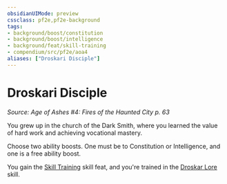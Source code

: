 ```yaml
---
obsidianUIMode: preview
cssclass: pf2e,pf2e-background
tags:
- background/boost/constitution
- background/boost/intelligence
- background/feat/skill-training
- compendium/src/pf2e/aoa4
aliases: ["Droskari Disciple"]
---
```

# Droskari Disciple
*Source: Age of Ashes #4: Fires of the Haunted City p. 63*  

You grew up in the church of the Dark Smith, where you learned the value of hard work and achieving vocational mastery.

Choose two ability boosts. One must be to Constitution or Intelligence, and one is a free ability boost.

You gain the [Skill Training](/compendium/feats/skill-training.md) skill feat, and you're trained in the [Droskar Lore](/compendium/skills.md#Lore) skill.